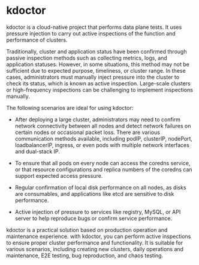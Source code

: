 # kdoctor

kdoctor is a cloud-native project that performs data plane tests.
It uses pressure injection to carry out active inspections of the function and performance of clusters.

Traditionally, cluster and application status have been confirmed through passive inspection methods
such as collecting metrics, logs, and application statuses. However, in some situations, this method
may not be sufficient due to expected purpose, timeliness, or cluster range. In these cases,
administrators must manually inject pressure into the cluster to check its status, which is known as
active inspection. Large-scale clusters or high-frequency inspections can be challenging to implement
inspections manually.

The following scenarios are ideal for using kdoctor:

- After deploying a large cluster, administrators may need to confirm network connectivity
  between all nodes and detect network failures on certain nodes or occasional packet loss.
  There are various communication methods available, including podIP, clusterIP, nodePort,
  loadbalancerIP, ingress, or even pods with multiple network interfaces and dual-stack IP.

- To ensure that all pods on every node can access the coredns service, or that resource
  configurations and replica numbers of the coredns can support expected access pressure.

- Regular confirmation of local disk performance on all nodes, as disks are consumables,
  and applications like etcd are sensitive to disk performance.

- Active injection of pressure to services like registry, MySQL, or API server to help
  reproduce bugs or confirm service performance.

kdoctor is a practical solution based on production operation and maintenance experience.
with kdoctor, you can perform active inspections to ensure proper cluster performance and
functionality. It is suitable for various scenarios, including creating new clusters,
daily operations and maintenance, E2E testing, bug reproduction, and chaos testing.
